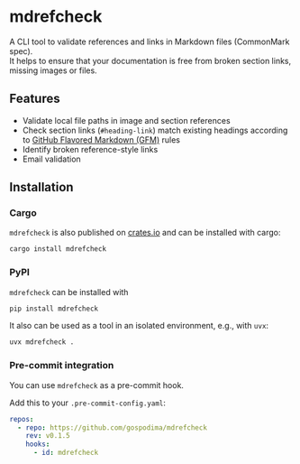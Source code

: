 # mdrefcheck

A CLI tool to validate references and links in Markdown files (CommonMark spec).  
It helps to ensure that your documentation is free from broken section links, missing images or files.

## Features

- Validate local file paths in image and section references
- Check section links (`#heading-link`) match existing headings according to [GitHub Flavored Markdown (GFM)](https://docs.github.com/en/get-started/writing-on-github/getting-started-with-writing-and-formatting-on-github/basic-writing-and-formatting-syntax#section-links) rules
- Identify broken reference-style links
- Email validation

## Installation

### Cargo

`mdrefcheck` is also published on [crates.io](https://crates.io/) and can be installed 
with cargo:

```bash
cargo install mdrefcheck
```

### PyPI

`mdrefcheck` can be installed with

```bash
pip install mdrefcheck
```

It also can be used as a tool in an isolated environment, e.g., with `uvx`:

```bash
uvx mdrefcheck .
```

### Pre-commit integration

You can use `mdrefcheck` as a pre-commit hook.

Add this to your `.pre-commit-config.yaml`:

```yaml
repos:
  - repo: https://github.com/gospodima/mdrefcheck
    rev: v0.1.5
    hooks:
      - id: mdrefcheck
```
